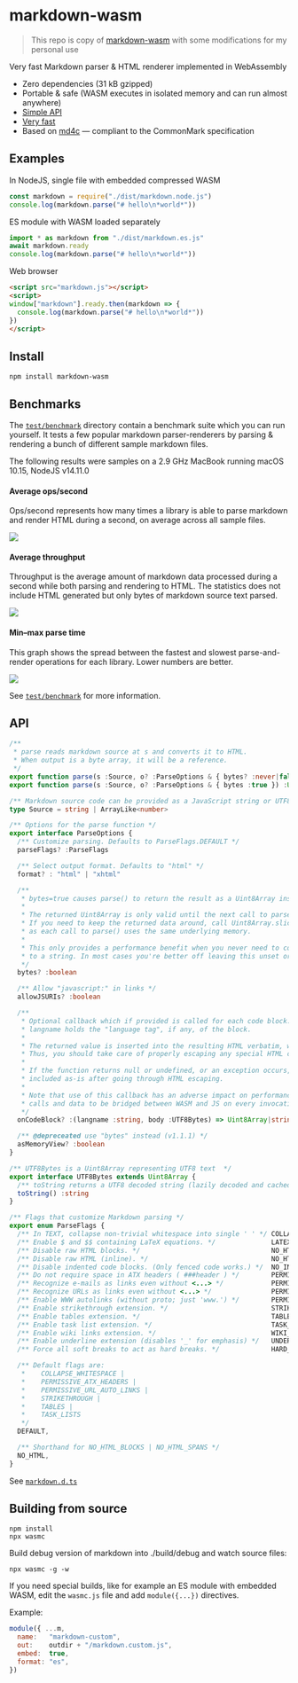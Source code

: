# markdown-wasm

> This repo is copy of [markdown-wasm](https://github.com/rsms/markdown-wasm) with some modifications for my personal use

Very fast Markdown parser & HTML renderer implemented in WebAssembly

- Zero dependencies (31 kB gzipped)
- Portable & safe (WASM executes in isolated memory and can run almost anywhere)
- [Simple API](#api)
- [Very fast](#benchmarks)
- Based on [md4c](http://github.com/mity/md4c) — compliant to the CommonMark specification


## Examples

In NodeJS, single file with embedded compressed WASM

```js
const markdown = require("./dist/markdown.node.js")
console.log(markdown.parse("# hello\n*world*"))
```

ES module with WASM loaded separately

```js
import * as markdown from "./dist/markdown.es.js"
await markdown.ready
console.log(markdown.parse("# hello\n*world*"))
```

Web browser

```html
<script src="markdown.js"></script>
<script>
window["markdown"].ready.then(markdown => {
  console.log(markdown.parse("# hello\n*world*"))
})
</script>
```


## Install

```
npm install markdown-wasm
```



## Benchmarks

The [`test/benchmark`](test/benchmark) directory contain a benchmark suite which you can
run yourself. It tests a few popular markdown parser-renderers by parsing & rendering a bunch
of different sample markdown files.

The following results were samples on a 2.9 GHz MacBook running macOS 10.15, NodeJS v14.11.0


#### Average ops/second

Ops/second represents how many times a library is able to parse markdown and render HTML
during a second, on average across all sample files.

![](test/benchmark/results/avg-ops-per-sec.svg)


#### Average throughput

Throughput is the average amount of markdown data processed during a second while both parsing
and rendering to HTML. The statistics does not include HTML generated but only bytes of markdown
source text parsed.

![](test/benchmark/results/avg-throughput.svg)


#### Min–max parse time

This graph shows the spread between the fastest and slowest parse-and-render operations
for each library. Lower numbers are better.

![](test/benchmark/results/minmax-parse-time.svg)

See [`test/benchmark`](test/benchmark#readme) for more information.


## API

```ts
/**
 * parse reads markdown source at s and converts it to HTML.
 * When output is a byte array, it will be a reference.
 */
export function parse(s :Source, o? :ParseOptions & { bytes? :never|false }) :string
export function parse(s :Source, o? :ParseOptions & { bytes :true }) :Uint8Array

/** Markdown source code can be provided as a JavaScript string or UTF8 encoded data */
type Source = string | ArrayLike<number>

/** Options for the parse function */
export interface ParseOptions {
  /** Customize parsing. Defaults to ParseFlags.DEFAULT */
  parseFlags? :ParseFlags

  /** Select output format. Defaults to "html" */
  format? : "html" | "xhtml"

  /**
   * bytes=true causes parse() to return the result as a Uint8Array instead of a string.
   *
   * The returned Uint8Array is only valid until the next call to parse().
   * If you need to keep the returned data around, call Uint8Array.slice() to make a copy,
   * as each call to parse() uses the same underlying memory.
   *
   * This only provides a performance benefit when you never need to convert the output
   * to a string. In most cases you're better off leaving this unset or false.
   */
  bytes? :boolean

  /** Allow "javascript:" in links */
  allowJSURIs? :boolean

  /**
   * Optional callback which if provided is called for each code block.
   * langname holds the "language tag", if any, of the block.
   *
   * The returned value is inserted into the resulting HTML verbatim, without HTML escaping.
   * Thus, you should take care of properly escaping any special HTML characters.
   *
   * If the function returns null or undefined, or an exception occurs, the body will be
   * included as-is after going through HTML escaping.
   *
   * Note that use of this callback has an adverse impact on performance as it casues
   * calls and data to be bridged between WASM and JS on every invocation.
   */
  onCodeBlock? :(langname :string, body :UTF8Bytes) => Uint8Array|string|null|undefined

  /** @depreceated use "bytes" instead (v1.1.1) */
  asMemoryView? :boolean
}

/** UTF8Bytes is a Uint8Array representing UTF8 text  */
export interface UTF8Bytes extends Uint8Array {
  /** toString returns a UTF8 decoded string (lazily decoded and cached) */
  toString() :string
}

/** Flags that customize Markdown parsing */
export enum ParseFlags {
  /** In TEXT, collapse non-trivial whitespace into single ' ' */ COLLAPSE_WHITESPACE,
  /** Enable $ and $$ containing LaTeX equations. */              LATEX_MATH_SPANS,
  /** Disable raw HTML blocks. */                                 NO_HTML_BLOCKS,
  /** Disable raw HTML (inline). */                               NO_HTML_SPANS,
  /** Disable indented code blocks. (Only fenced code works.) */  NO_INDENTED_CODE_BLOCKS,
  /** Do not require space in ATX headers ( ###header ) */        PERMISSIVE_ATX_HEADERS,
  /** Recognize e-mails as links even without <...> */            PERMISSIVE_EMAIL_AUTO_LINKS,
  /** Recognize URLs as links even without <...> */               PERMISSIVE_URL_AUTO_LINKS,
  /** Enable WWW autolinks (without proto; just 'www.') */        PERMISSIVE_WWW_AUTOLINKS,
  /** Enable strikethrough extension. */                          STRIKETHROUGH,
  /** Enable tables extension. */                                 TABLES,
  /** Enable task list extension. */                              TASK_LISTS,
  /** Enable wiki links extension. */                             WIKI_LINKS,
  /** Enable underline extension (disables '_' for emphasis) */   UNDERLINE,
  /** Force all soft breaks to act as hard breaks. */             HARD_SOFT_BREAKS

  /** Default flags are:
   *    COLLAPSE_WHITESPACE |
   *    PERMISSIVE_ATX_HEADERS |
   *    PERMISSIVE_URL_AUTO_LINKS |
   *    STRIKETHROUGH |
   *    TABLES |
   *    TASK_LISTS
   */
  DEFAULT,

  /** Shorthand for NO_HTML_BLOCKS | NO_HTML_SPANS */
  NO_HTML,
}
```

See [`markdown.d.ts`](markdown.d.ts)


## Building from source

```
npm install
npx wasmc
```

Build debug version of markdown into ./build/debug and watch source files:

```
npx wasmc -g -w
```

If you need special builds, like for example an ES module with embedded WASM,
edit the `wasmc.js` file and add `module({...})` directives.

Example:

```js
module({ ...m,
  name:   "markdown-custom",
  out:    outdir + "/markdown.custom.js",
  embed:  true,
  format: "es",
})
```
